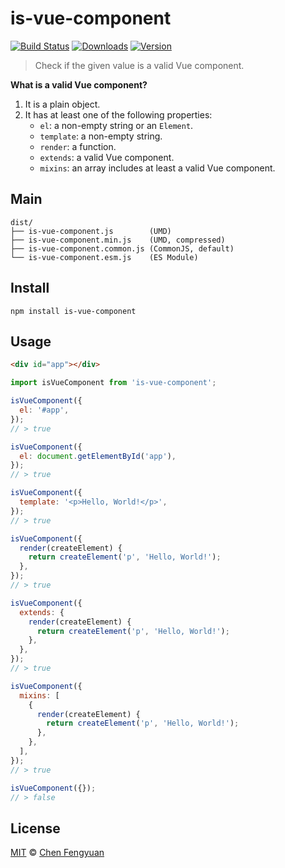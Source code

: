 # is-vue-component

[![Build Status](https://img.shields.io/travis/fengyuanchen/is-vue-component.svg)](https://travis-ci.org/fengyuanchen/is-vue-component) [![Downloads](https://img.shields.io/npm/dm/is-vue-component.svg)](https://www.npmjs.com/package/is-vue-component) [![Version](https://img.shields.io/npm/v/is-vue-component.svg)](https://www.npmjs.com/package/is-vue-component)

> Check if the given value is a valid Vue component.

**What is a valid Vue component?**

1. It is a plain object.
2. It has at least one of the following properties:
    - `el`: a non-empty string or an `Element`.
    - `template`: a non-empty string.
    - `render`: a function.
    - `extends`: a valid Vue component.
    - `mixins`: an array includes at least a valid Vue component.

## Main

```text
dist/
├── is-vue-component.js        (UMD)
├── is-vue-component.min.js    (UMD, compressed)
├── is-vue-component.common.js (CommonJS, default)
└── is-vue-component.esm.js    (ES Module)
```

## Install

```shell
npm install is-vue-component
```

## Usage

```html
<div id="app"></div>
```

```js
import isVueComponent from 'is-vue-component';

isVueComponent({
  el: '#app',
});
// > true

isVueComponent({
  el: document.getElementById('app'),
});
// > true

isVueComponent({
  template: '<p>Hello, World!</p>',
});
// > true

isVueComponent({
  render(createElement) {
    return createElement('p', 'Hello, World!');
  },
});
// > true

isVueComponent({
  extends: {
    render(createElement) {
      return createElement('p', 'Hello, World!');
    },
  },
});
// > true

isVueComponent({
  mixins: [
    {
      render(createElement) {
        return createElement('p', 'Hello, World!');
      },
    },
  ],
});
// > true

isVueComponent({});
// > false
```

## License

[MIT](http://opensource.org/licenses/MIT) © [Chen Fengyuan](http://chenfengyuan.com)
